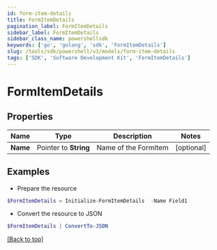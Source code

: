 ```yaml
---
id: form-item-details
title: FormItemDetails
pagination_label: FormItemDetails
sidebar_label: FormItemDetails
sidebar_class_name: powershellsdk
keywords: ['go', 'golang', 'sdk', 'FormItemDetails'] 
slug: /tools/sdk/powershell/v3/models/form-item-details
tags: ['SDK', 'Software Development Kit', 'FormItemDetails']
---
```



# FormItemDetails

## Properties

Name | Type | Description | Notes
------------ | ------------- | ------------- | -------------
**Name** |  Pointer to **String** | Name of the FormItem | [optional] 

## Examples

- Prepare the resource
```powershell
$FormItemDetails = Initialize-FormItemDetails  -Name Field1
```

- Convert the resource to JSON
```powershell
$FormItemDetails | ConvertTo-JSON
```


[[Back to top]](#) 

